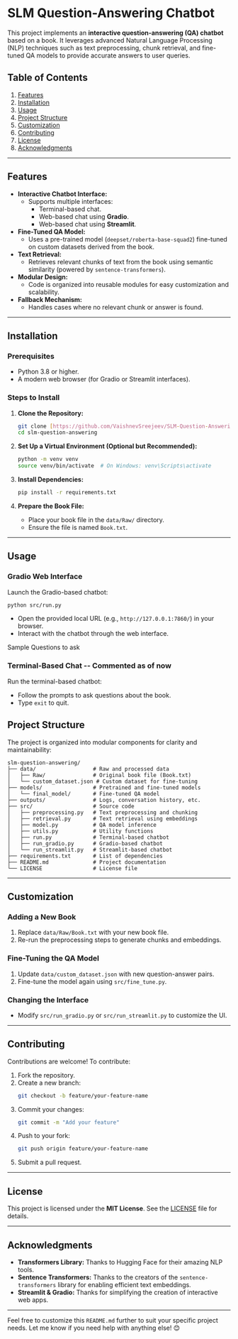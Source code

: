 

# SLM Question-Answering Chatbot


This project implements an **interactive question-answering (QA) chatbot** based on a book. It leverages advanced Natural Language Processing (NLP) techniques such as text preprocessing, chunk retrieval, and fine-tuned QA models to provide accurate answers to user queries.

## Table of Contents
1. [Features](#features)
2. [Installation](#installation)
3. [Usage](#usage)
4. [Project Structure](#project-structure)
5. [Customization](#customization)
6. [Contributing](#contributing)
7. [License](#license)
8. [Acknowledgments](#acknowledgments)

---

## Features

- **Interactive Chatbot Interface:**
  - Supports multiple interfaces:
    - Terminal-based chat.
    - Web-based chat using **Gradio**.
    - Web-based chat using **Streamlit**.
- **Fine-Tuned QA Model:**
  - Uses a pre-trained model (`deepset/roberta-base-squad2`) fine-tuned on custom datasets derived from the book.
- **Text Retrieval:**
  - Retrieves relevant chunks of text from the book using semantic similarity (powered by `sentence-transformers`).
- **Modular Design:**
  - Code is organized into reusable modules for easy customization and scalability.
- **Fallback Mechanism:**
  - Handles cases where no relevant chunk or answer is found.

---

## Installation

### Prerequisites
- Python 3.8 or higher.
- A modern web browser (for Gradio or Streamlit interfaces).

### Steps to Install
1. **Clone the Repository:**
   ```bash
   git clone [https://github.com/VaishnevSreejeev/SLM-Question-Answering-Chatbot/]
   cd slm-question-answering
   ```

2. **Set Up a Virtual Environment (Optional but Recommended):**
   ```bash
   python -m venv venv
   source venv/bin/activate  # On Windows: venv\Scripts\activate
   ```

3. **Install Dependencies:**
   ```bash
   pip install -r requirements.txt
   ```

4. **Prepare the Book File:**
   - Place your book file in the `data/Raw/` directory.
   - Ensure the file is named `Book.txt`.

---

## Usage

### Gradio Web Interface
Launch the Gradio-based chatbot:
```bash
python src/run.py
```
- Open the provided local URL (e.g., `http://127.0.0.1:7860/`) in your browser.
- Interact with the chatbot through the web interface.

Sample Questions to ask



### Terminal-Based Chat -- Commented as of now
Run the terminal-based chatbot:
- Follow the prompts to ask questions about the book.
- Type `exit` to quit.

## Project Structure

The project is organized into modular components for clarity and maintainability:

```
slm-question-answering/
├── data/                  # Raw and processed data
│   ├── Raw/               # Original book file (Book.txt)
│   └── custom_dataset.json # Custom dataset for fine-tuning
├── models/                # Pretrained and fine-tuned models
│   └── final_model/       # Fine-tuned QA model
├── outputs/               # Logs, conversation history, etc.
├── src/                   # Source code
│   ├── preprocessing.py   # Text preprocessing and chunking
│   ├── retrieval.py       # Text retrieval using embeddings
│   ├── model.py           # QA model inference
│   ├── utils.py           # Utility functions
│   ├── run.py             # Terminal-based chatbot
│   ├── run_gradio.py      # Gradio-based chatbot
│   └── run_streamlit.py   # Streamlit-based chatbot
├── requirements.txt       # List of dependencies
├── README.md              # Project documentation
└── LICENSE                # License file
```

---


## Customization

### Adding a New Book
1. Replace `data/Raw/Book.txt` with your new book file.
2. Re-run the preprocessing steps to generate chunks and embeddings.

### Fine-Tuning the QA Model
1. Update `data/custom_dataset.json` with new question-answer pairs.
2. Fine-tune the model again using `src/fine_tune.py`.

### Changing the Interface
- Modify `src/run_gradio.py` or `src/run_streamlit.py` to customize the UI.

---

## Contributing

Contributions are welcome! To contribute:
1. Fork the repository.
2. Create a new branch:
   ```bash
   git checkout -b feature/your-feature-name
   ```
3. Commit your changes:
   ```bash
   git commit -m "Add your feature"
   ```
4. Push to your fork:
   ```bash
   git push origin feature/your-feature-name
   ```
5. Submit a pull request.

---

## License

This project is licensed under the **MIT License**. See the [LICENSE](LICENSE) file for details.

---

## Acknowledgments

- **Transformers Library:** Thanks to Hugging Face for their amazing NLP tools.
- **Sentence Transformers:** Thanks to the creators of the `sentence-transformers` library for enabling efficient text embeddings.
- **Streamlit & Gradio:** Thanks for simplifying the creation of interactive web apps.

---

Feel free to customize this `README.md` further to suit your specific project needs. Let me know if you need help with anything else! 😊
